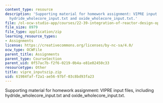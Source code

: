 ```yaml
---
content_type: resource
description: 'Supporting material for homework assignment: VIPRE input files, including
  hydride_wholecore_input.txt and oxide_wholecore_input.txt.'
file: /ol-ocw-studio-app/courses/22-39-integration-of-reactor-design-operations-and-safety-fall-2006/61984faff2a1ae5697bf03c8bd93fa23_vipre_inputszip.zip
file_size: 8979
file_type: application/zip
learning_resource_types:
- Assignments
license: https://creativecommons.org/licenses/by-nc-sa/4.0/
ocw_type: OCWFile
parent_title: Assignments
parent_type: CourseSection
parent_uid: 0f57ac7b-f2f6-0219-0b4a-e81e02450c33
resourcetype: Other
title: vipre_inputszip.zip
uid: 61984faf-f2a1-ae56-97bf-03c8bd93fa23
---
```

Supporting material for homework assignment: VIPRE input files, including hydride_wholecore_input.txt and oxide_wholecore_input.txt.